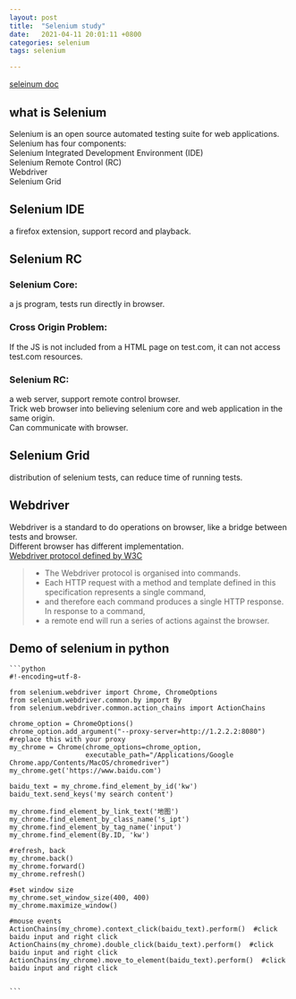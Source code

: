 ```yaml
---
layout: post
title:  "Selenium study"
date:   2021-04-11 20:01:11 +0800
categories: selenium
tags: selenium

---
```



[seleinum doc](https://www.selenium.dev/documentation/)

## what is Selenium
   Selenium is an open source automated testing suite for web applications.  
   Selenium has four components:  
       Selenium Integrated Development Environment (IDE)  
       Selenium Remote Control (RC)  
       Webdriver  
       Selenium Grid   

  
## Selenium IDE  
   a firefox extension, support record and playback.  
  
## Selenium RC  
### Selenium Core:
   a js program, tests run directly in browser.  
### Cross Origin Problem:
   If the JS is not included from a HTML page on test.com, it can not access test.com resources.  
### Selenium RC:
   a web server, support remote control browser.  
       Trick web browser into believing selenium core and web application in the same origin.  
       Can communicate with browser.  
  
## Selenium Grid  
   distribution of selenium tests, can reduce time of running tests.  
  
  
## Webdriver  
   Webdriver is a standard to do operations on browser, like a bridge between tests and browser.  
   Different browser has different implementation.  
   [Webdriver protocol defined by W3C](https://www.w3.org/TR/Webdriver1/)  
   > * The Webdriver protocol is organised into commands.  
   > * Each HTTP request with a method and template defined in this specification represents a single command,  
   > * and therefore each command produces a single HTTP response. In response to a command,  
   > * a remote end will run a series of actions against the browser.  
  
## Demo of selenium in python  
    ```python  
    #!-encoding=utf-8-  
  
    from selenium.webdriver import Chrome, ChromeOptions  
    from selenium.webdriver.common.by import By  
    from selenium.webdriver.common.action_chains import ActionChains  
  
    chrome_option = ChromeOptions()  
    chrome_option.add_argument("--proxy-server=http://1.2.2.2:8080")  #replace this with your proxy  
    my_chrome = Chrome(chrome_options=chrome_option,  
                       executable_path="/Applications/Google Chrome.app/Contents/MacOS/chromedriver")  
    my_chrome.get('https://www.baidu.com')  
  
    baidu_text = my_chrome.find_element_by_id('kw')  
    baidu_text.send_keys('my search content')  
  
    my_chrome.find_element_by_link_text('地图')  
    my_chrome.find_element_by_class_name('s_ipt')  
    my_chrome.find_element_by_tag_name('input')  
    my_chrome.find_element(By.ID, 'kw')  
  
    #refresh, back  
    my_chrome.back()  
    my_chrome.forward()  
    my_chrome.refresh()  
  
    #set window size  
    my_chrome.set_window_size(400, 400)  
    my_chrome.maximize_window()  
  
    #mouse events  
    ActionChains(my_chrome).context_click(baidu_text).perform()  #click baidu input and right click  
    ActionChains(my_chrome).double_click(baidu_text).perform()  #click baidu input and right click  
    ActionChains(my_chrome).move_to_element(baidu_text).perform()  #click baidu input and right click  
  
  
    ```

